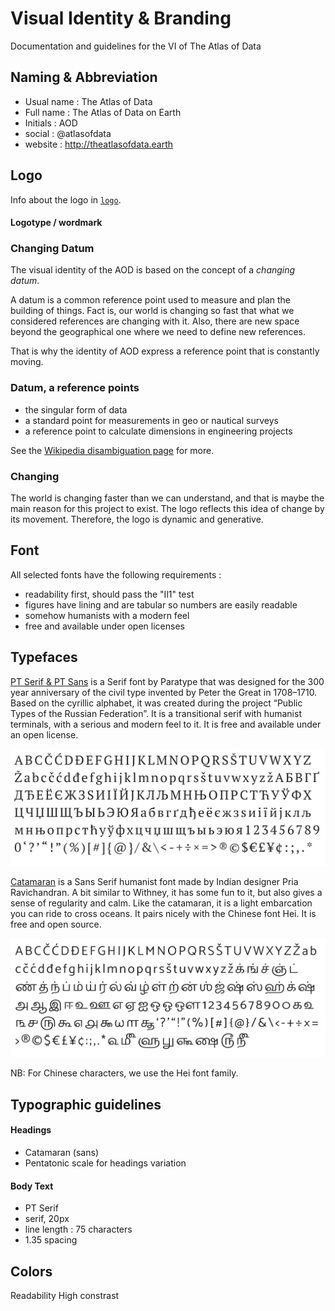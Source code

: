 # Visual Identity & Branding

Documentation and guidelines for the VI of The Atlas of Data

## Naming & Abbreviation

- Usual name : The Atlas of Data
- Full name : The Atlas of Data on Earth
- Initials : AOD
- social : @atlasofdata
- website : http://theatlasofdata.earth

## Logo

Info about the logo in [`logo`](./logo).

#### Logotype / wordmark

### Changing Datum

The visual identity of the AOD is based on the concept of a *changing datum*.

A datum is a common reference point used to measure and plan the building of things. Fact is, our world is changing so fast that what we considered references are changing with it. Also, there are new space beyond the geographical one where we need to define new references.

That is why the identity of AOD express a reference point that is constantly moving.

### Datum, a reference points

- the singular form of data
- a standard point for measurements in geo or nautical surveys
- a reference point to calculate dimensions in engineering projects

See the [Wikipedia disambiguation page](https://en.wikipedia.org/wiki/Datum_(disambiguation)) for more.

### Changing

The world is changing faster than we can understand, and that is maybe the main reason for this project to exist. The logo reflects this idea of change by its movement. Therefore, the logo is dynamic and generative.



## Font

All selected fonts have the following requirements :

- readability first, should pass the "Il1" test  
- figures have lining and are tabular so numbers are easily readable
- somehow humanists with a modern feel
- free and available under open licenses

## Typefaces

[PT Serif & PT Sans](https://company.paratype.com/pt-sans-pt-serif) is a Serif font by Paratype that was designed for the 300 year anniversary of the civil type invented by Peter the Great in 1708–1710. Based on the cyrillic alphabet, it was created during the project “Public Types of the Russian Federation”. It is a transitional serif with humanist terminals, with a serious and modern feel to it. It is free and available under an open license.

![](./fonts/PTSerif-font-sample.png)

[Catamaran](https://github.com/VanillaandCream/Catamaran-Tamil) is a Sans Serif humanist font made by Indian designer Pria Ravichandran. A bit similar to Withney, it has some fun to it, but also gives a sense of regularity and calm. Like the catamaran, it is a light embarcation you can ride to cross oceans. It pairs nicely with the Chinese font Hei. It is free and open source.

![](./fonts/catamaran-font-sample.png)

NB: For Chinese characters, we use the Hei font family.


## Typographic guidelines

#### Headings

- Catamaran (sans)
- Pentatonic scale for headings variation

#### Body Text

- PT Serif
- serif, 20px
- line length : 75 characters
- 1.35 spacing

## Colors

Readability
High constrast
